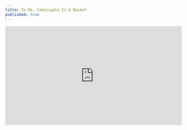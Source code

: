 ```yaml
---
title: To Me, Comicsgate Is A Racket
published: true
---
```

<iframe width="560" height="315" sandbox="allow-same-origin allow-scripts allow-popups" src="https://video.ploud.jp/videos/embed/9bb8f9b2-78a1-4a4a-bb71-5f7c29c79408" frameborder="0" allowfullscreen></iframe>
